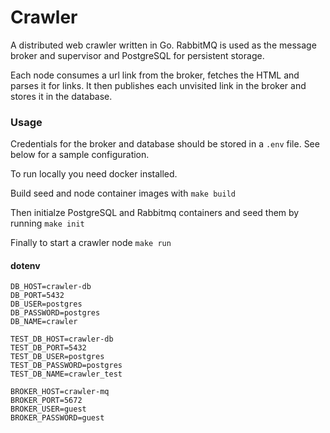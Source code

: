 # Crawler

A distributed web crawler written in Go.
RabbitMQ is used as the message broker and supervisor and PostgreSQL for persistent storage.

Each node consumes a url link from the broker, fetches the HTML and parses it for links.
It then publishes each unvisited link in the broker and stores it in the database.

### Usage
Credentials for the broker and database should be stored in a `.env` file. See below for a sample configuration.

To run locally you need docker installed.

Build seed and node container images with `make build`

Then initialze PostgreSQL and Rabbitmq containers and seed them by running `make init`

Finally to start a crawler node `make run`

#### dotenv

```
DB_HOST=crawler-db
DB_PORT=5432
DB_USER=postgres
DB_PASSWORD=postgres
DB_NAME=crawler

TEST_DB_HOST=crawler-db
TEST_DB_PORT=5432
TEST_DB_USER=postgres
TEST_DB_PASSWORD=postgres
TEST_DB_NAME=crawler_test

BROKER_HOST=crawler-mq
BROKER_PORT=5672
BROKER_USER=guest
BROKER_PASSWORD=guest
```
